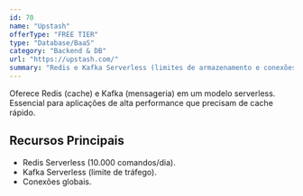 ```yaml
---
id: 70
name: "Upstash"
offerType: "FREE TIER"
type: "Database/BaaS"
category: "Backend & DB"
url: "https://upstash.com/"
summary: "Redis e Kafka Serverless (limites de armazenamento e conexões)."
---
```


Oferece Redis (cache) e Kafka (mensageria) em um modelo serverless. Essencial para aplicações de alta performance que precisam de cache rápido.

## Recursos Principais

- Redis Serverless (10.000 comandos/dia).
- Kafka Serverless (limite de tráfego).
- Conexões globais.
